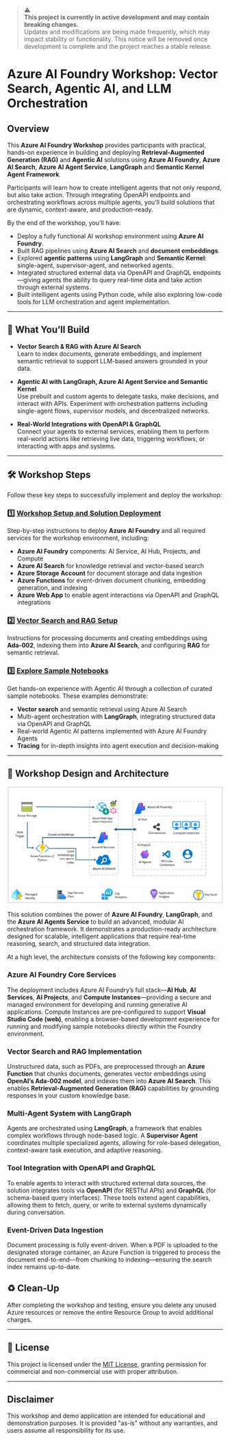 > ⚠️  
> **This project is currently in active development and may contain breaking changes.**  
> Updates and modifications are being made frequently, which may impact stability or functionality. This notice will be removed once development is complete and the project reaches a stable release. 

# Azure AI Foundry Workshop: Vector Search, Agentic AI, and LLM Orchestration  

## Overview  

This **Azure AI Foundry Workshop** provides participants with practical, hands-on experience in building and deploying **Retrieval-Augmented Generation (RAG)** and **Agentic AI** solutions using **Azure AI Foundry**, **Azure AI Search**, **Azure AI Agent Service**, **LangGraph** and **Semantic Kernel Agent Framework**.

Participants will learn how to create intelligent agents that not only respond, but also take action. Through integrating OpenAPI endpoints and orchestrating workflows across multiple agents, you’ll build solutions that are dynamic, context-aware, and production-ready.


By the end of the workshop, you'll have:

- Deploy a fully functional AI workshop environment using **Azure AI Foundry**.
- Built RAG pipelines using **Azure AI Search** and **document embeddings**.
- Explored **agentic patterns** using **LangGraph** and **Semantic Kernel**: single-agent, supervisor-agent, and networked agents.
- Integrated structured external data via OpenAPI and GraphQL endpoints—giving agents the ability to query real-time data and take action through external systems.
- Built intelligent agents using Python code, while also exploring low-code tools for LLM orchestration and agent implementation.

---

## 🔧 What You’ll Build

- **Vector Search & RAG with Azure AI Search**  
  Learn to index documents, generate embeddings, and implement semantic retrieval to support LLM-based answers grounded in your data.

- **Agentic AI with LangGraph, Azure AI Agent Service and Semantic Kernel**  
  Use prebuilt and custom agents to delegate tasks, make decisions, and interact with APIs. Experiment with orchestration patterns including single-agent flows, supervisor models, and decentralized networks.

- **Real-World Integrations with OpenAPI & GraphQL**  
  Connect your agents to external services, enabling them to perform real-world actions like retrieving live data, triggering workflows, or interacting with apps and systems.

---


## 🛠️ **Workshop Steps**

Follow these key steps to successfully implement and deploy the workshop:

### 1️⃣ [**Workshop Setup and Solution Deployment**](docs/deployment.md)  
Step-by-step instructions to deploy **Azure AI Foundry** and all required services for the workshop environment, including:

- **Azure AI Foundry** components: AI Service, AI Hub, Projects, and Compute  
- **Azure AI Search** for knowledge retrieval and vector-based search  
- **Azure Storage Account** for document storage and data ingestion  
- **Azure Functions** for event-driven document chunking, embedding generation, and indexing  
- **Azure Web App** to enable agent interactions via OpenAPI and GraphQL integrations

### 2️⃣ [**Vector Search and RAG Setup**](docs/vector-search.md)  
Instructions for processing documents and creating embeddings using **Ada-002**, indexing them into **Azure AI Search**, and configuring **RAG** for semantic retrieval.


### 3️⃣ [**Explore Sample Notebooks**](docs/notebooks.md)  
Get hands-on experience with Agentic AI through a collection of curated sample notebooks. These examples demonstrate:

- **Vector search** and semantic retrieval using Azure AI Search  
-  Multi-agent orchestration with **LangGraph**, integrating structured data via OpenAPI and GraphQL 
-  Real-world Agentic AI patterns implemented with Azure AI Foundry Agents 
-  **Tracing** for in-depth insights into agent execution and decision-making

---


## 📐 Workshop Design and Architecture

![design](/media/diagram.png)

This solution combines the power of **Azure AI Foundry**, **LangGraph**, and the **Azure AI Agents Service** to build an advanced, modular AI orchestration framework. It demonstrates a production-ready architecture designed for scalable, intelligent applications that require real-time reasoning, search, and structured data integration.

At a high level, the architecture consists of the following key components:

### Azure AI Foundry Core Services
The deployment includes Azure AI Foundry’s full stack—**AI Hub**, **AI Services**, **AI Projects**, and **Compute Instances**—providing a secure and managed environment for developing and running generative AI applications. Compute Instances are pre-configured to support **Visual Studio Code (web)**, enabling a browser-based development experience for running and modifying sample notebooks directly within the Foundry environment.

### Vector Search and RAG Implementation
Unstructured data, such as PDFs, are preprocessed through an **Azure Function** that chunks documents, generates vector embeddings using **OpenAI’s Ada-002 model**, and indexes them into **Azure AI Search**. This enables **Retrieval-Augmented Generation (RAG)** capabilities by grounding responses in your custom knowledge base.

### Multi-Agent System with LangGraph
Agents are orchestrated using **LangGraph**, a framework that enables complex workflows through node-based logic. A **Supervisor Agent** coordinates multiple specialized agents, allowing for role-based delegation, context-aware task execution, and adaptive reasoning.

### Tool Integration with OpenAPI and GraphQL
To enable agents to interact with structured external data sources, the solution integrates tools via **OpenAPI** (for RESTful APIs) and **GraphQL** (for schema-based query interfaces). These tools extend agent capabilities, allowing them to fetch, query, or write to external systems dynamically during conversation.

### Event-Driven Data Ingestion
Document processing is fully event-driven. When a PDF is uploaded to the designated storage container, an Azure Function is triggered to process the document end-to-end—from chunking to indexing—ensuring the search index remains up-to-date.


## ♻️ **Clean-Up**

After completing the workshop and testing, ensure you delete any unused Azure resources or remove the entire Resource Group to avoid additional charges.

---

## 📜 License  
This project is licensed under the [MIT License](LICENSE.md), granting permission for commercial and non-commercial use with proper attribution.

---

## Disclaimer  
This workshop and demo application are intended for educational and demonstration purposes. It is provided "as-is" without any warranties, and users assume all responsibility for its use.
